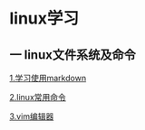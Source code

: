 # linux学习

## 一 linux文件系统及命令

[1.学习使用markdown](./src/md/markdown.md)

[2.linux常用命令](./src/basicCommands/基础命令.md)

[3.vim编辑器](./src/vim/vim编辑器.md)